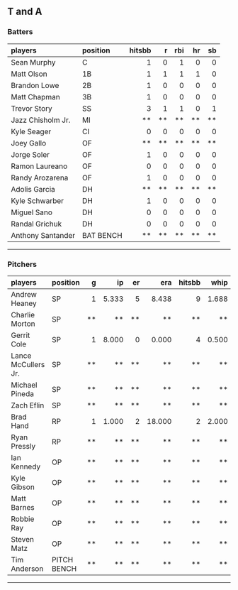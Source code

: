 ## T and A

### Batters

 
|players           |position  | hitsbb|  r| rbi| hr| sb| 
|:-----------------|:---------|------:|--:|---:|--:|--:| 
|Sean Murphy       |C         |      1|  0|   1|  0|  0| 
|Matt Olson        |1B        |      1|  1|   1|  1|  0| 
|Brandon Lowe      |2B        |      1|  0|   0|  0|  0| 
|Matt Chapman      |3B        |      1|  0|   0|  0|  0| 
|Trevor Story      |SS        |      3|  1|   1|  0|  1| 
|Jazz Chisholm Jr. |MI        |     **| **|  **| **| **| 
|Kyle Seager       |CI        |      0|  0|   0|  0|  0| 
|Joey Gallo        |OF        |     **| **|  **| **| **| 
|Jorge Soler       |OF        |      1|  0|   0|  0|  0| 
|Ramon Laureano    |OF        |      0|  0|   0|  0|  0| 
|Randy Arozarena   |OF        |      1|  0|   0|  0|  0| 
|Adolis Garcia     |DH        |     **| **|  **| **| **| 
|Kyle Schwarber    |DH        |      1|  0|   0|  0|  0| 
|Miguel Sano       |DH        |      0|  0|   0|  0|  0| 
|Randal Grichuk    |DH        |      0|  0|   0|  0|  0| 
|Anthony Santander |BAT BENCH |     **| **|  **| **| **| 


* * *

### Pitchers

 
|players             |position    |  g|    ip| er|    era| hitsbb|  whip| so|  w| sv| 
|:-------------------|:-----------|--:|-----:|--:|------:|------:|-----:|--:|--:|--:| 
|Andrew Heaney       |SP          |  1| 5.333|  5|  8.438|      9| 1.688|  5|  0|  0| 
|Charlie Morton      |SP          | **|    **| **|     **|     **|    **| **| **| **| 
|Gerrit Cole         |SP          |  1| 8.000|  0|  0.000|      4| 0.500| 12|  1|  0| 
|Lance McCullers Jr. |SP          | **|    **| **|     **|     **|    **| **| **| **| 
|Michael Pineda      |SP          | **|    **| **|     **|     **|    **| **| **| **| 
|Zach Eflin          |SP          | **|    **| **|     **|     **|    **| **| **| **| 
|Brad Hand           |RP          |  1| 1.000|  2| 18.000|      2| 2.000|  3|  0|  0| 
|Ryan Pressly        |RP          | **|    **| **|     **|     **|    **| **| **| **| 
|Ian Kennedy         |OP          | **|    **| **|     **|     **|    **| **| **| **| 
|Kyle Gibson         |OP          | **|    **| **|     **|     **|    **| **| **| **| 
|Matt Barnes         |OP          | **|    **| **|     **|     **|    **| **| **| **| 
|Robbie Ray          |OP          | **|    **| **|     **|     **|    **| **| **| **| 
|Steven Matz         |OP          | **|    **| **|     **|     **|    **| **| **| **| 
|Tim Anderson        |PITCH BENCH | **|    **| **|     **|     **|    **| **| **| **| 


* * *


